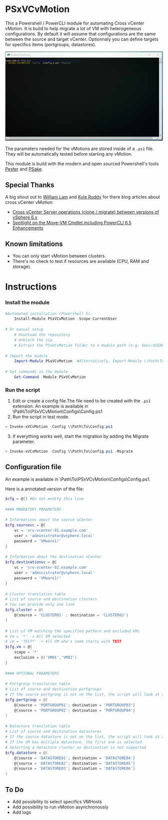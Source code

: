 # PSxVCvMotion

This a Powershell / PowerCLI module for automating Cross vCenter vMotion. It is build to help migrate a lot of VM with heterogeneous configurations. By default it will assume that configurations are the same between the source and target vCenter. Optionnaly you can define targets for specifics items (portgroups, datastores).

![](./Img/PSxVCvMotion.gif)

The parameters needed for the vMotions are stored inside of a `.ps1` file. They will be automatically tested before starting any vMotion.

This module is build with the modern and open sourced Powershell's tools [Pester](https://github.com/pester/Pester) and [PSake](https://github.com/psake/psake).

## Special Thanks

A big shout out to [William Lam](https://twitter.com/lamw) and [Kyle Ruddy](https://twitter.com/kmruddy) for there blog articles about cross vCenter vMotion:
- [Cross vCenter Server operations (clone / migrate) between versions of vSphere 6.x](http://www.virtuallyghetto.com/2017/02/cross-vcenter-server-operations-clone-migrate-between-versions-of-vsphere-6-x.html)
- [Spotlight on the Move-VM Cmdlet including PowerCLI 6.5 Enhancements](https://blogs.vmware.com/PowerCLI/2017/01/spotlight-move-vm-cmdlet.html) 

## Known limitations

- You can only start vMotion between clusters.
- There's no check to test if resources are available (CPU, RAM and storage).

# Instructions
### Install the module
```powershell
#Automated installation (Powershell 5):
    Install-Module PSxVCvMotion -Scope CurrentUser

# Or manual setup
    # Download the repository
    # Unblock the zip
    # Extract the PSxVCvMotion folder to a module path (e.g. $env:USERPROFILE\Documents\WindowsPowerShell\Modules\)

# Import the module
    Import-Module PSxVCvMotion  #Alternatively, Import-Module \\Path\To\PSxVCvMotion

# Get commands in the module
    Get-Command -Module PSxVCvMotion
```

### Run the script

1. Edit or create a config file.The file need to be created with the `.ps1` extension. An example is available in \\Path\To\PSxVCvMotion\Configs\Config.ps1
2. Run the script in test mode.

```powershell
> Invoke-xVCvMotion -Config \\Path\To\Config.ps1
```

3. If everything works well, start the migration by adding the Migrate parameter.

```powershell
> Invoke-xVCvMotion -Config \\Path\To\Config.ps1 -Migrate
```

## Configuration file

An example is available in \\Path\To\PSxVCvMotion\Configs\Config.ps1.

Here is a annotated version of the file:

```powershell
$cfg = @{} #Do not modify this line

#### MANDATORY PARAMETERS

# Informations about the source vCenter
$cfg.sourcevc = @{
    vc = 'srv-vcenter-01.example.com'
    user = 'administrator@vsphere.local'
    password = 'VMware1!'
}

# Information about the destination vCenter
$cfg.destinationvc = @{
    vc = 'srv-vcenter-02.example.com'
    user = 'administrator@vsphere.local'
    password = 'VMware1!'
}

# Cluster translation table
# List of source and destination clusters
# You can provide only one line
$cfg.cluster = @(
    @{source = 'CLUSTER01' ; destination = 'CLUSTER02'}
)

# List of VM matching the specified pattern and excluded VMs
# vm = '*' -> All VM selected
# vm = 'TEST*' -> All VM who's name starts with TEST
$cfg.vm = @{
    scope = '*'
    exclusion = @('VM01','VM02')
}

#### OPTIONAL PARAMETERS

# Portgroup translation table
# List of source and destination portgroups
# If the source portgroup is not on the list, the script will look at a destination portgroup with the same name 
$cfg.portgroup = @(
    @{source = 'PORTGROUP01'; destination = 'PORTGROUP03'}
    @{source = 'PORTGROUP02'; destination = 'PORTGROUP04'}
)

# Datastore translation table
# List of source and destination datastores
# If the source datastore is not on the list, the script will look at a destination datastore with the same name
# If the VM has multiple datastore, the first one is selected
# Selecting a datastore cluster as destination is not supported
$cfg.datastore = @(
    @{source = 'DATASTORE01'; destination = 'DATASTORE04'}
    @{source = 'DATASTORE02'; destination = 'DATASTORE05'}
    @{source = 'DATASTORE03'; destination = 'DATASTORE06'}
) 
```

## To Do

- Add possibility to select specifics VMHosts
- Add possibility to run vMotion asynchronously
- Add logs 
